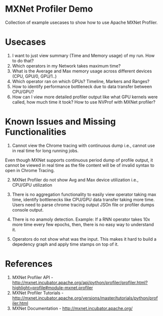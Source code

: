 # MXNet Profiler Demo
Collection of example usecases to show how to use Apache MXNet Profiler.

# Usecases
1. I want to just view summary (Time and Memory usage) of my run. How to do that?
2. Which operators in my Network takes maximum time?
3. What is the Average and Max memory usage across different devices (CPU, GPU/0, GPU/1..)
4. Which operator ran on which GPUs? Timeline, Markers and Ranges?
5. How to identify performance bottleneck due to data transfer between CPU/GPU?
6. How can I view more detailed profiler output like what GPU kernels were called, how much time it took? How to use NVProf with MXNet profiler?

# Known Issues and Missing Functionalities
1. Cannot view the Chrome tracing with continuous dump i.e., cannot use in real time for long running jobs.

Even though MXNet supports continuous period dump of profile output, it cannot be viewed in real time as the file content will be of invalid syntax to open in Chrome Tracing.

2. MXNet Profiler do not show Avg and Max device utilization i.e., CPU/GPU utilization

3. There is no aggregation functionality to easily view operator taking max time, identify bottlenecks like CPU/GPU data transfer taking more time. Users need to parse chrome tracing output JSOn file or profiler dumps console output.

4. There is no anamoly detection. Example: If a RNN operator takes 10x more time every few epochs, then, there is no easy way to understand it.

5. Operators do not show what was the input. This makes it hard to build a depedency graph and apply time stamps on top of it.

# References
1. MXNet Profiler API - http://mxnet.incubator.apache.org/api/python/profiler/profiler.html?highlight=profile#module-mxnet.profiler
2. MXNet Profiler Tutorials - http://mxnet.incubator.apache.org/versions/master/tutorials/python/profiler.html
3. MXNet Documentation - http://mxnet.incubator.apache.org/
